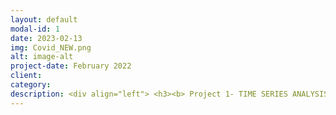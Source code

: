 ```yaml
---
layout: default
modal-id: 1
date: 2023-02-13
img: Covid_NEW.png
alt: image-alt
project-date: February 2022
client: 
category:
description: <div align="left"> <h3><b> Project 1- TIME SERIES ANALYSIS FOR NEW CASES OF COVID 19 IN THE US </b></h3> <p> The World Health Organization declared COVID-19 a pandemic on March 11th, 2020. Subsequently, various guidelines were put in place to curb the spread of this virus. The aim of this project was to forecast the number of Covid-19 cases in the US. The dataset was retrieved from the John Hopkins’ Covid-19 data repository. The data contained information from January 21st, 2020, to February 11th, 2022. The time series models that were selected to make the predictions are Holt’s Exponential Smoothing and Auto Regressive Integrated Moving Average (ARIMA) model. <p> Github link to the project <a href="https://github.com/DharmieCode/Forecasting-COVID-19-cases-in-the-US.git" target= "_blank"</i> LINK.</a></p> > <br> </br><p><h3><b> Project 2- ML PROJECT USING BREAST CANCER DATA </b></h3></p> <p> Breast cancer is the most common cancer in women. This project aims to predict breast cancer tumors as benign or malignant by pre-processing the data and training the model using Naïve Bayes, KNN, Logistic Regression, Support Vector Machine, and Random Forest. The dataset was retrieved from the UCI machine learning repository.<p> Github link to the project <a href="https://github.com/DharmieCode/ML-project-using-breast-cancer-data.git" target= "_blank"</i> LINK.</a> </p> > <br> </br><p><h3><b> Project 3- SURVEY ANALYSIS </b></h3></p> <p> National Health and Nutrition Examination Survey (NHANES) is a cross-sectional survey created to monitor the health and nutrition of the US population. When I decided to utilize NHANES data for my dissertation, I searched online and found only a few resources on NHANES data analysis using R. This lack of resources prompted this project. The dataset used in this project was the NHANES 2015-2016 & 2017-2018 data. <p> This project encompasses data extraction from the CDC website, data cleaning, exploratory data analysis, data visualization (ggplot2), and modeling. The aim of this project was to examine the effect of diabetes on myocardial infarction using NHANES data. 
---
```


